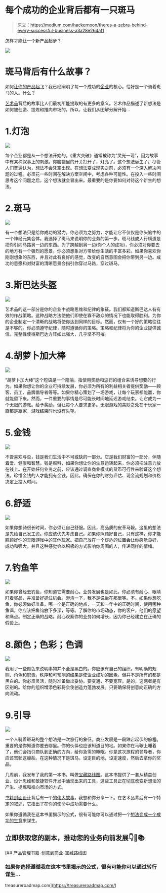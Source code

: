 # 每个成功的企业背后都有一只斑马

> 原文：<https://medium.com/hackernoon/theres-a-zebra-behind-every-successful-business-a3a28e264af1>

怎样才能让一个新产品起步？

![](img/efc256aae4a76ed8df80f95314283f10.png)

# 斑马背后有什么故事？

如何[让你的产品起飞](https://www.amazon.com/Treasure-Roadmap-turn-successful-business/dp/179441228X)？我已经阐明了每一个成功的[企业](https://hackernoon.com/tagged/business)的核心。恰好是一个骑着斑马的人。什么？

[艺术品](https://hackernoon.com/tagged/artwork)背后的故事比人们最初所能提取的有更多的意义。艺术作品描述了新想法是如何被创造、提炼和推向市场的。所以，让我们从图解分解开始…

# 1.灯泡

![](img/9437a80ab2eb2176030ba3aa1fc05e38.png)

每个企业都是从一个想法开始的。《重大突破》通常被称为“灵光一现”，因为故事中有某种叙事上的刺激。你脑袋里的开关打开了，灯亮了。这个想法诞生了。尽管人们普遍认为，想法不会凭空出现。在想法变成现实之前，必须有一个深入解决问题的过程。必须花一些时间在解决方案空间中，考虑各种可能性。在投入一些时间思考这个问题之后，这个想法就会冒出来。最重要的是你要如何对待这个新生的想法。

# 2.斑马

![](img/16b4ea752e7fc939a5a88d7e4f6c1077.png)

有一个想法只是给你成功的潜力。你必须为之努力，才能让它不仅仅是你头脑中的一个神经元集合体。我选择了斑马来说明你的业务的第一步。斑马线或人行横道是把你引向马路另一边的东西。为了跨越到另一边(你个人的成功)，你必须对你要去的地方有一个强烈的愿景。你必须想象对方带给你生活的丰富多彩。如果你喜欢你刚刚想象的东西，并且对此有良好的感觉，改变的自然意图会把你带到另一边。成功的意愿和对财富的清晰愿景会指引你穿过马路，穿过斑马。

# 3.斯巴达头盔

![](img/ddcaf4ea5a81ba69d412caf0d29fde5d.png)

艺术品的这一部分是你的企业中战略思维和纪律的象征。我们都知道斯巴达人有有效的作战策略。这种战略方法使他们即使在寡不敌众的情况下也能取得胜利。为你的企业制定一个清晰的战略将使你达到同样的目标。然而，仅有一个好的策略往往是不够的。你必须遵守纪律，随时遵循你的策略。策略和纪律将为你的企业提供诚信。完整性使得斯巴达方阵如此强大，几乎坚不可摧。

# 4.胡萝卜加大棒

![](img/6a5a55e2f881bd8543a9f8fb790603d3.png)

“胡萝卜加大棒”这个短语是一个隐喻，指使用奖励和惩罚的组合来诱导想要的行为。如果你想让你的企业可持续发展，你必须为所有的利益相关者提供奖励——顾客、员工、品牌倡导者等等。如果你精心策划了一场游戏，让每个玩家都能赢，你就能留下来。然而，一件重要的事情是尽可能长时间地延迟游戏结束。让它成为一个无限的游戏。给予奖励，但让每个人要求更多。无限游戏的美妙之处在于玩家一直都是赢家，游戏结束时也没有失望。

# 5.金钱

![](img/22f2d87105dbfd836d0a497a31be1ed1.png)

不管喜欢与否，钱是我们生活中不可或缺的一部分。它是我们财富的一部分，伴随着爱、健康和智慧。钱是燃料，如果你想让你的生意运转起来，你必须把注意力放在钱上。在开始任何业务之前，应该通过调查商业模式的货币可行性来验证这个想法。珍惜金钱的人才能拥有金钱。因此，确保在你的财务评估、现金流规划和价格决定上投入时间。

# 6.舒适

![](img/34882e891062df56a08f5d1a1d4f1d2b.png)

如果你想骑很长时间，你必须让自己舒服。因此，高品质的皮革马鞍。这里的想法是先给自己发工资。你应该优先考虑自己。如果你照顾好自己，只有这样，你才能照顾好你的无限游戏中的其他玩家。把自己放在一个舒适的位置会让你感觉良好，成功和强大。并且这种感觉会以积极的方式影响你周围的人，传递同样的情绪。

# 7.钓鱼竿

![](img/f07eeea7de03743862bc682f522cb620.png)

如果你曾经去钓鱼，你知道它需要耐心。业务发展也是如此。你必须有耐心，眼睛盯着奖品，并准备好抓住机会。澄清一下，我不是说坐在那里等。不。如果你想吃鱼，你必须做好准备。哪一个是正确的地点，一天和一年中的正确时间，使用哪种鱼饵，你应该把鱼钩放下多深，等等。了解你的市场动态，你的客户，他们的愿望和痛点。制定正确的战略，耐心观察你的业务如何增长，因为你已经建立在正确的假设上。

# 8.颜色；色彩；色调

![](img/a907c8ea8ecc52cc593bab97686331b5.png)

我用了一些颜色来说明事物并不全是黑白的。你应该有自己的组织，有明确的规则、角色和职责。秩序和可预测的结果是使企业成功的因素。但并不是所有的都是黑白的。你必须灵活，随时准备做出妥协。要变通，不要宽容。是的，这两者是有区别的。给你的组织增添色彩将会使创造力蓬勃发展。只要确保将创意向正确的方向流动。

# 9.引导

![](img/6755b7e822a2b46a51601bd33393b9c9.png)

一个人骑着斑马的整个想法是一次旅行的象征。商业发展是一段跌宕起伏的旅程。重要的是你知道你要去哪里。你的伙伴也应该知道目的地。如果你在马鞍上睡着了，他们会指引商队到正确的方向，给你急需的睡眠。你是这次旅程的领导者，你应该驾驶这艘船。在这种情况下是斑马。设定目的地，设定速度，然后去拿你的奖品。

几周前，我发布了我的第一本书。叫做[宝藏路线图](https://treasureroadmap.com)。这本书提供了一套从精益创业、设计思维和敏捷软件开发中涌现出来的工具，这些工具正在彻底改变新想法的产生、提炼和推向市场的方式。

[书籍封面设计](https://treasureroadmap.com/book-cover-design/)背后有一个[的伟大故事](https://treasureroadmap.com/book-cover-story-zebra-and-business-development/)，我想和你分享一下。在艺术品背后有一个特定的叙述，它指出了在你的使命中成功需要什么。

如果你遵循我在这本书里揭示的公式，很有可能你可以通过把一个[想法变成一个成功的生意](https://www.amazon.com/Treasure-Roadmap-turn-successful-business/dp/179441228X)来谋生。

## 立即获取您的副本，推动您的业务向前发展👇👀📚

[](https://treasureroadmap.com/) [## 产品管理书籍-创意到商业-宝藏路线图

### 如果你选择遵循我在这本书里揭示的公式，很有可能你可以通过转行谋生…

treasureroadmap.com](https://treasureroadmap.com/)